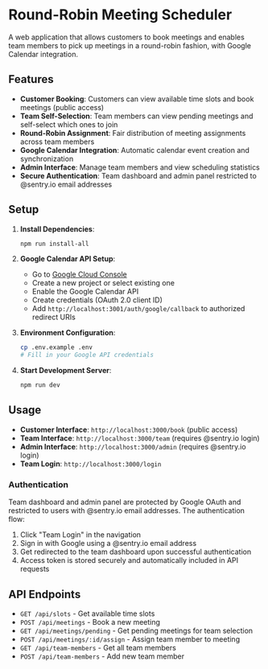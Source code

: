 # Round-Robin Meeting Scheduler

A web application that allows customers to book meetings and enables team members to pick up meetings in a round-robin fashion, with Google Calendar integration.

## Features

- **Customer Booking**: Customers can view available time slots and book meetings (public access)
- **Team Self-Selection**: Team members can view pending meetings and self-select which ones to join
- **Round-Robin Assignment**: Fair distribution of meeting assignments across team members
- **Google Calendar Integration**: Automatic calendar event creation and synchronization
- **Admin Interface**: Manage team members and view scheduling statistics
- **Secure Authentication**: Team dashboard and admin panel restricted to @sentry.io email addresses

## Setup

1. **Install Dependencies**:
   ```bash
   npm run install-all
   ```

2. **Google Calendar API Setup**:
   - Go to [Google Cloud Console](https://console.cloud.google.com/)
   - Create a new project or select existing one
   - Enable the Google Calendar API
   - Create credentials (OAuth 2.0 client ID)
   - Add `http://localhost:3001/auth/google/callback` to authorized redirect URIs

3. **Environment Configuration**:
   ```bash
   cp .env.example .env
   # Fill in your Google API credentials
   ```

4. **Start Development Server**:
   ```bash
   npm run dev
   ```

## Usage

- **Customer Interface**: `http://localhost:3000/book` (public access)
- **Team Interface**: `http://localhost:3000/team` (requires @sentry.io login)
- **Admin Interface**: `http://localhost:3000/admin` (requires @sentry.io login)
- **Team Login**: `http://localhost:3000/login`

### Authentication

Team dashboard and admin panel are protected by Google OAuth and restricted to users with @sentry.io email addresses. The authentication flow:

1. Click "Team Login" in the navigation
2. Sign in with Google using a @sentry.io email address
3. Get redirected to the team dashboard upon successful authentication
4. Access token is stored securely and automatically included in API requests

## API Endpoints

- `GET /api/slots` - Get available time slots
- `POST /api/meetings` - Book a new meeting
- `GET /api/meetings/pending` - Get pending meetings for team selection
- `POST /api/meetings/:id/assign` - Assign team member to meeting
- `GET /api/team-members` - Get all team members
- `POST /api/team-members` - Add new team member